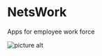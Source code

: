 # NetsWork
Apps for employee work force

![picture alt](https://drive.google.com/open?id=1eDomCg6q8C6AMKMXrpYgiKaKKbNol49H)
